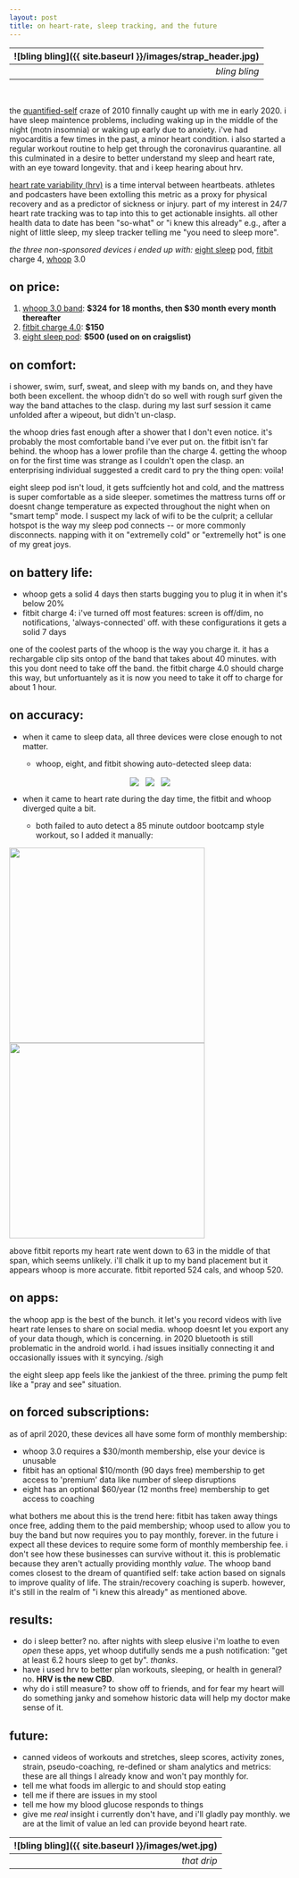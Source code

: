 ```yaml
---
layout: post
title: on heart-rate, sleep tracking, and the future
---
```



| ![bling bling]({{ site.baseurl }}/images/strap_header.jpg) | 
|--:| 
| *bling bling* |



&nbsp;


the [quantified-self](https://en.wikipedia.org/wiki/Quantified_self) craze of 2010 finnally caught up with me in early 2020. i have sleep maintence problems, including waking up in the middle of the night (motn insomnia) or waking up early due to anxiety. i've had myocarditis a few times in the past, a minor heart condition. i also started a regular workout routine to help get through the coronavirus quarantine. all this culminated in a desire to better understand my sleep and heart rate, with an eye toward longevity. that and i keep hearing about hrv. 

[heart rate variability (hrv)](https://en.wikipedia.org/wiki/Heart_rate_variability) is a time interval between heartbeats. athletes and podcasters have been extolling this metric as a proxy for physical recovery and as a predictor of sickness or injury. part of my interest in 24/7 heart rate tracking was to tap into this to get actionable insights. all other health data to date has been "so-what" or "i knew this already" e.g., after a night of little sleep, my sleep tracker telling me "you need to sleep more".


_the three non-sponsored devices i ended up with:_ [eight sleep](https://twitter.com/eightsleep) pod, [fitbit](https://twitter.com/fitbit) charge 4, [whoop](https://twitter.com/whoop) 3.0 

## on price:
1. [whoop 3.0 band](https://www.whoop.com/thelocker/whoop-strap-3-0-overview/):    **$324 for 18 months, then $30 month every month thereafter**
2. [fitbit charge 4.0](https://www.fitbit.com/us/products/trackers/charge4):   **$150**
3. [eight sleep pod](https://www.eightsleep.com/eight-pod-sleep-cool/):  **$500 (used on on craigslist)**


## on comfort: 
i shower, swim, surf, sweat, and sleep with my bands on, and they have both been excellent. the whoop didn't do so well with rough surf given the way the band attaches to the clasp. during my last surf session it came unfolded after a wipeout, but didn't un-clasp.

the whoop dries fast enough after a shower that I don't even notice. it's probably the most comfortable band i've ever put on. the fitbit isn't far behind. the whoop has a lower profile than the charge 4. getting the whoop on for the first time was strange as I couldn't open the clasp. an enterprising individual suggested a credit card to pry the thing open: voila!

eight sleep pod isn't loud, it gets suffciently hot and cold, and the mattress is super comfortable as a side sleeper. sometimes the mattress turns off or doesnt change temperature as expected throughout the night when on "smart temp" mode. I suspect my lack of wifi to be the culprit; a cellular hotspot is the way my sleep pod connects -- or more commonly disconnects.  napping with it on "extremelly cold" or "extremelly hot" is one of my great joys.

## on battery life:

* whoop gets a solid 4 days then starts bugging you to plug it in when it's below 20%
* fitbit charge 4: i've turned off most features: screen is off/dim, no notifications, 'always-connected' off. with these configurations it gets a solid 7 days 

one of the coolest parts of the whoop is the way you charge it. it has a rechargable clip sits ontop of the band that takes about 40 minutes. with this you dont need to take off the band. the fitbit charge 4.0 should charge this way, but unfortuantely as it is now you need to take it off to charge for about 1 hour.

## on accuracy:

+ when it came to sleep data, all three devices were close enough to not matter.

    - whoop, eight, and fitbit showing auto-detected sleep data:

<p align="center">
<img src="{{ site.baseurl }}/images/whoop_sleep.png" align="center">&nbsp;&nbsp;&nbsp;<img src="{{ site.baseurl }}/images/eight_sleep.png" align="center">&nbsp;&nbsp;&nbsp;<img src="{{ site.baseurl }}/images/fitbit_sleep.png" align="center">
</p>

+ when it came to heart rate during the day time, the fitbit and whoop diverged quite a bit.

    - both failed to auto detect a 85 minute outdoor bootcamp style workout, so I added it manually:
    
    <p align="center">
<img src="{{ site.baseurl }}/images/whoop_hr.png" align="center" width="350">&nbsp;&nbsp;&nbsp;<img src="{{ site.baseurl }}/images/fitbit_hr.png" align="center" width="350">


above fitbit reports my heart rate went down to 63 in the middle of that span, which seems unlikely. i'll chalk it up to my band placement but it appears whoop is more accurate. fitbit reported 524 cals, and whoop 520. 




## on apps:

the whoop app is the best of the bunch. it let's you record videos with live heart rate lenses to share on social media. whoop doesnt let you export any of your data though, which is concerning. in 2020 bluetooth is still problematic in the android world. i had issues insitially connecting it and occasionally issues with it syncying. /sigh

the eight sleep app feels like the jankiest of the three. priming the pump felt like a "pray and see" situation.

## on forced subscriptions:

as of april 2020, these devices all have some form of monthly membership:

* whoop 3.0 requires a $30/month membership, else your device is unusable
* fitbit has an optional $10/month (90 days free) membership to get access to 'premium' data like number of sleep disruptions 
* eight  has an optional $60/year (12 months free)  membership to get access to coaching

what bothers me about this is the trend here: fitbit has taken away things once free, adding them to the paid membership; whoop used to allow you to buy the band but now requires you to pay monthly, forever. in the future i expect all these devices to require some form of monthly membership fee. i don't see how these businesses can survive without it. this is problematic because they aren't actually providing monthly *value*. The whoop band comes closest to the dream of quantified self: take action based on signals to improve quality of life. The strain/recovery coaching is superb. however, it's still in the realm of "i knew this already" as mentioned above.

## results:
* do i sleep better? no. after nights with sleep elusive i'm loathe to even *open* these apps, yet whoop dutifully sends me a push notification: "get at least 6.2 hours sleep to get by". _thanks_.
* have i used hrv to better plan workouts, sleeping, or health in general? no. **HRV is the new CBD**.
* why do i still measure? to show off to friends, and for fear my heart will do something janky and somehow historic data will help my doctor make sense of it.

## future:
* canned videos of workouts and stretches, sleep scores, activity zones, strain, pseudo-coaching, re-defined or sham analytics and metrics: these are all things I already know and won't pay monthly for.
* tell me what foods im allergic to and should stop eating
* tell me if there are issues in my stool
* tell me how my blood glucose responds to things 
* give me *real* insight i currently don't have, and i'll gladly pay monthly. we are at the limit of value an led can provide beyond heart rate.

| ![bling bling]({{ site.baseurl }}/images/wet.jpg) | 
|--:| 
| *that drip* |

